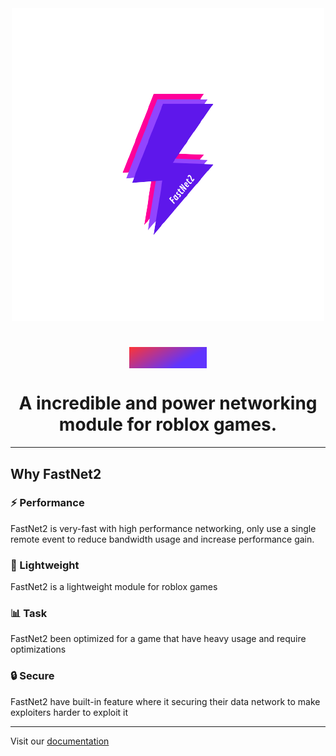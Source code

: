 <style>
    .header {
        -webkit-background-clip: text;
        background-clip: text;
        background: -webkit-linear-gradient(120deg, #6034fe 30%, #fe3434);
        -webkit-text-fill-color: transparent;
    }
</style>
<div align="center">
	<img src="docs/public/favicon.png" alt="FastNet2 icon" />
    <h1><span class="header">FastNet2</span></h1>
    <p><h1>A incredible and power networking module for roblox games.</h1></p>
</div>

---

## Why FastNet2

### ⚡ Performance
FastNet2 is very-fast with high performance networking, only use a single remote event to reduce bandwidth usage and increase performance gain.

### 🍃 Lightweight
FastNet2 is a lightweight module for roblox games

### 📊 Task
FastNet2 been optimized for a game that have heavy usage and require optimizations

### 🔒 Secure
FastNet2 have built-in feature where it securing their data network to make exploiters harder to exploit it

---

Visit our [documentation](https://imezx.github.io/FastNet2)